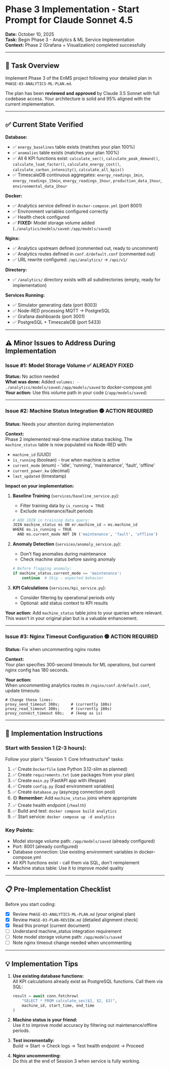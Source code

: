 # Phase 3 Implementation - Start Prompt for Claude Sonnet 4.5

**Date:** October 10, 2025  
**Task:** Begin Phase 3 - Analytics & ML Service Implementation  
**Context:** Phase 2 (Grafana + Visualization) completed successfully

---

## 🎯 Task Overview

Implement Phase 3 of the EnMS project following your detailed plan in `PHASE-03-ANALYTICS-ML-PLAN.md`.

The plan has been **reviewed and approved** by Claude 3.5 Sonnet with full codebase access. Your architecture is solid and 95% aligned with the current implementation.

---

## ✅ Current State Verified

**Database:**
- ✅ `energy_baselines` table exists (matches your plan 100%)
- ✅ `anomalies` table exists (matches your plan 100%)
- ✅ All 6 KPI functions exist: `calculate_sec()`, `calculate_peak_demand()`, `calculate_load_factor()`, `calculate_energy_cost()`, `calculate_carbon_intensity()`, `calculate_all_kpis()`
- ✅ TimescaleDB continuous aggregates: `energy_readings_1min`, `energy_readings_15min`, `energy_readings_1hour`, `production_data_1hour`, `environmental_data_1hour`

**Docker:**
- ✅ Analytics service defined in `docker-compose.yml` (port 8001)
- ✅ Environment variables configured correctly
- ✅ Health check configured
- ✅ **FIXED:** Model storage volume added (`./analytics/models/saved:/app/models/saved`)

**Nginx:**
- ✅ Analytics upstream defined (commented out, ready to uncomment)
- ✅ Analytics routes defined in `conf.d/default.conf` (commented out)
- ✅ URL rewrite configured: `/api/analytics/` → `/api/v1/`

**Directory:**
- ✅ `/analytics/` directory exists with all subdirectories (empty, ready for implementation)

**Services Running:**
- ✅ Simulator generating data (port 8003)
- ✅ Node-RED processing MQTT → PostgreSQL
- ✅ Grafana dashboards (port 3001)
- ✅ PostgreSQL + TimescaleDB (port 5433)

---

## ⚠️ Minor Issues to Address During Implementation

### Issue #1: Model Storage Volume ✅ **ALREADY FIXED**
**Status:** No action needed  
**What was done:** Added `volumes: - ./analytics/models/saved:/app/models/saved` to docker-compose.yml  
**Your action:** Use this volume path in your code (`/app/models/saved`)

---

### Issue #2: Machine Status Integration 🟡 **ACTION REQUIRED**
**Status:** Needs your attention during implementation  

**Context:**  
Phase 2 implemented real-time machine status tracking. The `machine_status` table is now populated via Node-RED with:
- `machine_id` (UUID)
- `is_running` (boolean) - true when machine is active
- `current_mode` (enum) - 'idle', 'running', 'maintenance', 'fault', 'offline'
- `current_power_kw` (decimal)
- `last_updated` (timestamp)

**Impact on your implementation:**

1. **Baseline Training** (`services/baseline_service.py`):
   - Filter training data by `is_running = TRUE`
   - Exclude maintenance/fault periods
   ```python
   # ADD JOIN in training data query:
   JOIN machine_status ms ON er.machine_id = ms.machine_id
   WHERE ms.is_running = TRUE 
     AND ms.current_mode NOT IN ('maintenance', 'fault', 'offline')
   ```

2. **Anomaly Detection** (`services/anomaly_service.py`):
   - Don't flag anomalies during maintenance
   - Check machine status before saving anomaly
   ```python
   # Before flagging anomaly:
   if machine_status.current_mode == 'maintenance':
       continue  # Skip - expected behavior
   ```

3. **KPI Calculations** (`services/kpi_service.py`):
   - Consider filtering by operational periods only
   - Optional: add status context to KPI results

**Your action:** Add `machine_status` table joins to your queries where relevant. This wasn't in your original plan but is a valuable enhancement.

---

### Issue #3: Nginx Timeout Configuration 🟢 **ACTION REQUIRED**
**Status:** Fix when uncommenting nginx routes  

**Context:**  
Your plan specifies 300-second timeouts for ML operations, but current nginx config has 180 seconds.

**Your action:**  
When uncommenting analytics routes in `/nginx/conf.d/default.conf`, update timeouts:
```nginx
# Change these lines:
proxy_send_timeout 300s;     # (currently 180s)
proxy_read_timeout 300s;     # (currently 180s)
proxy_connect_timeout 60s;   # (keep as is)
```

---

## 🚀 Implementation Instructions

### Start with Session 1 (2-3 hours):
Follow your plan's "Session 1: Core Infrastructure" tasks:

1. ✅ Create `Dockerfile` (use Python 3.12-slim as planned)
2. ✅ Create `requirements.txt` (use packages from your plan)
3. ✅ Create `main.py` (FastAPI app with lifespan)
4. ✅ Create `config.py` (load environment variables)
5. ✅ Create `database.py` (asyncpg connection pool)
6. 🟡 **Remember:** Add `machine_status` joins where appropriate
7. ✅ Create health endpoint (`/health`)
8. ✅ Build and test: `docker compose build analytics`
9. ✅ Start service: `docker compose up -d analytics`

### Key Points:
- Model storage volume path: `/app/models/saved` (already configured)
- Port: 8001 (already configured)
- Database connection: Use existing environment variables in docker-compose.yml
- All KPI functions exist - call them via SQL, don't reimplement
- Machine status table: Use it to improve model quality

---

## 📋 Pre-Implementation Checklist

Before you start coding:
- [x] Review `PHASE-03-ANALYTICS-ML-PLAN.md` (your original plan)
- [x] Review `PHASE-03-PLAN-REVIEW.md` (detailed alignment check)
- [x] Read this prompt (current document)
- [ ] Understand machine_status integration requirement
- [ ] Note model storage volume path: `/app/models/saved`
- [ ] Note nginx timeout change needed when uncommenting

---

## 💡 Implementation Tips

1. **Use existing database functions:**  
   All KPI calculations already exist as PostgreSQL functions. Call them via SQL:
   ```python
   result = await conn.fetchrow(
       "SELECT * FROM calculate_sec($1, $2, $3)",
       machine_id, start_time, end_time
   )
   ```

2. **Machine status is your friend:**  
   Use it to improve model accuracy by filtering out maintenance/offline periods.

3. **Test incrementally:**  
   Build → Start → Check logs → Test health endpoint → Proceed

4. **Nginx uncommenting:**  
   Do this at the end of Session 3 when service is fully working.
